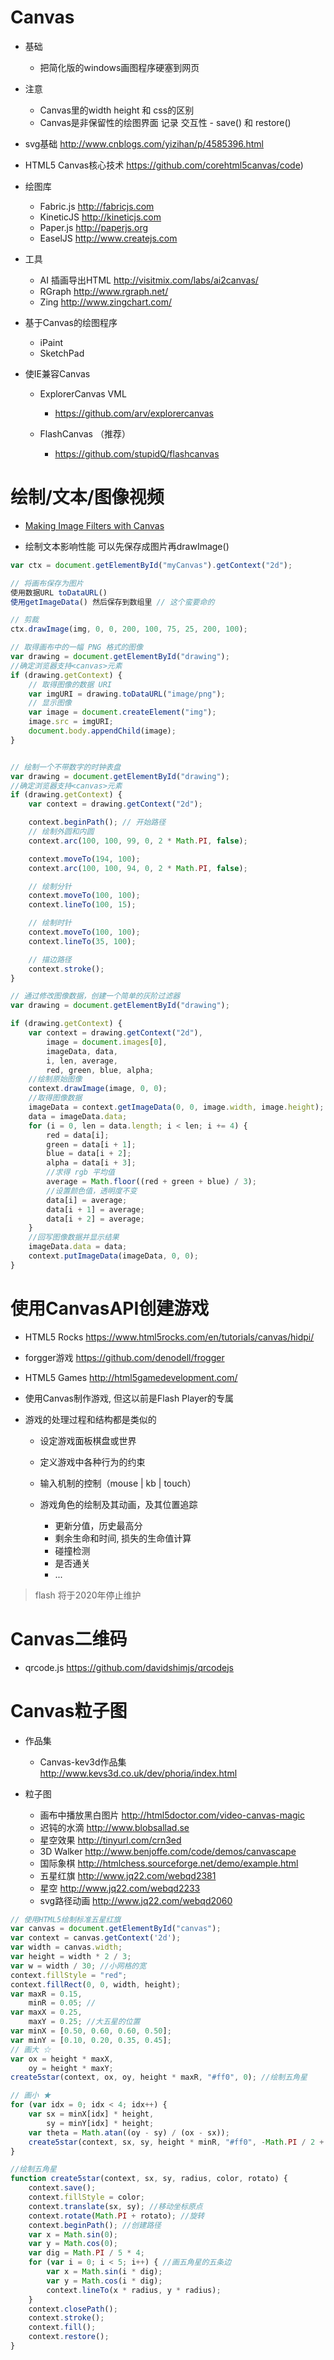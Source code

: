 # Canvas

- 基础

  - 把简化版的windows画图程序硬塞到网页

- 注意

  - Canvas里的width height 和 css的区别
  - Canvas是非保留性的绘图界面 记录 交互性 - save() 和 restore()

- svg基础 <http://www.cnblogs.com/yizihan/p/4585396.html>

- HTML5 Canvas核心技术 <https://github.com/corehtml5canvas/code>)

- 绘图库

  - Fabric.js <http://fabricjs.com>
  - KineticJS <http://kineticjs.com>
  - Paper.js <http://paperjs.org>
  - EaselJS <http://www.createjs.com>

- 工具

  - AI 插画导出HTML <http://visitmix.com/labs/ai2canvas/>
  - RGraph <http://www.rgraph.net/>
  - Zing <http://www.zingchart.com/>

- 基于Canvas的绘图程序

  - iPaint
  - SketchPad

- 使IE兼容Canvas

  - ExplorerCanvas VML

    - <https://github.com/arv/explorercanvas>

  - FlashCanvas （推荐）

    - <https://github.com/stupidQ/flashcanvas>

# 绘制/文本/图像视频

- [Making Image Filters with Canvas](https://www.gitbook.com/book/luo0412/white/edit#)

- 绘制文本影响性能 可以先保存成图片再drawImage()

```javascript
var ctx = document.getElementById("myCanvas").getContext("2d");

// 将画布保存为图片
使用数据URL toDataURL()
使用getImageData() 然后保存到数组里 // 这个蛮要命的

// 剪裁
ctx.drawImage(img, 0, 0, 200, 100, 75, 25, 200, 100);

// 取得画布中的一幅 PNG 格式的图像
var drawing = document.getElementById("drawing");
//确定浏览器支持<canvas>元素
if (drawing.getContext) {
    // 取得图像的数据 URI
    var imgURI = drawing.toDataURL("image/png");
    // 显示图像
    var image = document.createElement("img");
    image.src = imgURI;
    document.body.appendChild(image);
}


// 绘制一个不带数字的时钟表盘
var drawing = document.getElementById("drawing");
//确定浏览器支持<canvas>元素
if (drawing.getContext) {
    var context = drawing.getContext("2d");

    context.beginPath(); // 开始路径
    // 绘制外圆和内圆
    context.arc(100, 100, 99, 0, 2 * Math.PI, false);

    context.moveTo(194, 100);
    context.arc(100, 100, 94, 0, 2 * Math.PI, false);

    // 绘制分针
    context.moveTo(100, 100);
    context.lineTo(100, 15);

    // 绘制时针
    context.moveTo(100, 100);
    context.lineTo(35, 100);

    // 描边路径
    context.stroke();
}

// 通过修改图像数据，创建一个简单的灰阶过滤器
var drawing = document.getElementById("drawing");

if (drawing.getContext) {
    var context = drawing.getContext("2d"),
        image = document.images[0],
        imageData, data,
        i, len, average,
        red, green, blue, alpha;
    //绘制原始图像
    context.drawImage(image, 0, 0);
    //取得图像数据
    imageData = context.getImageData(0, 0, image.width, image.height);
    data = imageData.data;
    for (i = 0, len = data.length; i < len; i += 4) {
        red = data[i];
        green = data[i + 1];
        blue = data[i + 2];
        alpha = data[i + 3];
        //求得 rgb 平均值
        average = Math.floor((red + green + blue) / 3);
        //设置颜色值，透明度不变
        data[i] = average;
        data[i + 1] = average;
        data[i + 2] = average;
    }
    //回写图像数据并显示结果
    imageData.data = data;
    context.putImageData(imageData, 0, 0);
}
```

# 使用CanvasAPI创建游戏

- HTML5 Rocks <https://www.html5rocks.com/en/tutorials/canvas/hidpi/>
- forgger游戏 <https://github.com/denodell/frogger>
- HTML5 Games <http://html5gamedevelopment.com/>

- 使用Canvas制作游戏, 但这以前是Flash Player的专属

- 游戏的处理过程和结构都是类似的

  - 设定游戏面板棋盘或世界
  - 定义游戏中各种行为的约束
  - 输入机制的控制（mouse | kb | touch）
  - 游戏角色的绘制及其动画，及其位置追踪

    - 更新分值，历史最高分
    - 剩余生命和时间, 损失的生命值计算
    - 碰撞检测
    - 是否通关
    - ...

> flash 将于2020年停止维护

# Canvas二维码

- qrcode.js <https://github.com/davidshimjs/qrcodejs>

# Canvas粒子图

- 作品集

  - Canvas-kev3d作品集 <http://www.kevs3d.co.uk/dev/phoria/index.html>

- 粒子图

  - 画布中播放黑白图片 <http://html5doctor.com/video-canvas-magic>
  - 迟钝的水滴 <http://www.blobsallad.se>
  - 星空效果 <http://tinyurl.com/crn3ed>
  - 3D Walker <http://www.benjoffe.com/code/demos/canvascape>
  - 国际象棋 <http://htmlchess.sourceforge.net/demo/example.html>
  - 五星红旗 <http://www.jq22.com/webqd2381>
  - 星空 <http://www.jq22.com/webqd2233>
  - svg路径动画 <http://www.jq22.com/webqd2060>

```javascript
// 使用HTML5绘制标准五星红旗
var canvas = document.getElementById("canvas");
var context = canvas.getContext('2d');
var width = canvas.width;
var height = width * 2 / 3;
var w = width / 30; //小网格的宽   
context.fillStyle = "red";
context.fillRect(0, 0, width, height);
var maxR = 0.15,
    minR = 0.05; //   
var maxX = 0.25,
    maxY = 0.25; //大五星的位置   
var minX = [0.50, 0.60, 0.60, 0.50];
var minY = [0.10, 0.20, 0.35, 0.45];
// 画大 ☆   
var ox = height * maxX,
    oy = height * maxY;
create5star(context, ox, oy, height * maxR, "#ff0", 0); //绘制五角星

// 画小 ★   
for (var idx = 0; idx < 4; idx++) {
    var sx = minX[idx] * height,
        sy = minY[idx] * height;
    var theta = Math.atan((oy - sy) / (ox - sx));
    create5star(context, sx, sy, height * minR, "#ff0", -Math.PI / 2 + theta);
}

//绘制五角星
function create5star(context, sx, sy, radius, color, rotato) {
    context.save();
    context.fillStyle = color;
    context.translate(sx, sy); //移动坐标原点
    context.rotate(Math.PI + rotato); //旋转
    context.beginPath(); //创建路径
    var x = Math.sin(0);
    var y = Math.cos(0);
    var dig = Math.PI / 5 * 4;
    for (var i = 0; i < 5; i++) { //画五角星的五条边
        var x = Math.sin(i * dig);
        var y = Math.cos(i * dig);
        context.lineTo(x * radius, y * radius);
    }
    context.closePath();
    context.stroke();
    context.fill();
    context.restore();
}
```

